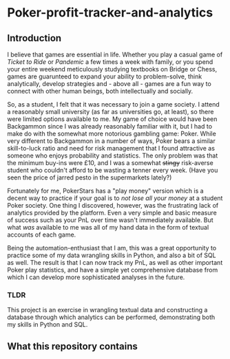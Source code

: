 # Poker-profit-tracker-and-analytics
## Introduction
I believe that games are essential in life. Whether you play a casual game of _Ticket to Ride_ or _Pandemic_ a few times a week with family, or you spend your entire weekend meticulously studying textbooks on Bridge or Chess, games are guarunteed to expand your ability to problem-solve, think analytically, develop strategies and - above all - games are a fun way to connect with other human beings, both intellectually and socially.

So, as a student, I felt that it was necessary to join a game society. I attend a reasonably small university (as far as universities go, at least), so there were limited options available to me. My game of choice would have been Backgammon since I was already reasonably familiar with it, but I had to make do with the somewhat more notorious gambling game: Poker. While very different to Backgammon in a number of ways, Poker bears a similar skill-to-luck ratio and need for risk management that I found attractive as someone who enjoys probability and statistics. The only problem was that the minimum buy-ins were £10, and I was a somewhat ~~stingy~~ risk-averse student who couldn't afford to be wasting a tenner every week. (Have you seen the price of jarred pesto in the supermarkets lately?)

Fortunately for me, PokerStars has a "play money" version which is a decent way to practice if your goal is to _not lose all your money_ at a student Poker society. One thing I discovered, however, was the frustrating lack of analytics provided by the platform. Even a very simple and basic measure of success such as your PnL over time wasn't immediately available. But what _was_ available to me was all of my hand data in the form of textual accounts of each game.

Being the automation-enthusiast that I am, this was a great opportunity to practice some of my data wrangling skills in Python, and also a bit of SQL as well. The result is that I can now track my PnL, as well as other important Poker play statistics, and have a simple yet comprehensive database from which I can develop more sophisticated analyses in the future.

### TLDR
This project is an exercise in wrangling textual data and constructing a database through which analytics can be performed, demonstrating both my skills in Python and SQL.

## What this repository contains
